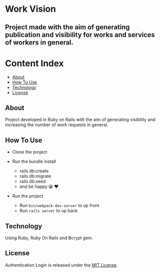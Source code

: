 # Work Vision

## Project made with the aim of generating publication and visibility for works and services of workers in general.

Content Index
=================
- [About](#about)
- [How To Use](#how-to-use)
- [Technology](#technology)
- [License](#license)

## <a name="about"></a>About
  Project developed in Ruby on Rails with the aim of generating visibility and increasing the number of work requests in general.

## <a name="how-to-use"></a>How To Use
  -  Clone the project
  -  Run the bundle install
      -  rails db:create
      -  rails db:migrate
      -  rails db:seed
      -  and be happy :grin: :heart:

  - Run the project
    - Run `bin/webpack-dev-server` to up front
    - Run `rails server` to up back

## <a name="technology"></a>Technology
  Using Ruby, Ruby On Rails and Bcrypt gem.

## <a name="license"></a>License
  Authentication Login is released under the [MIT License](https://opensource.org/licenses/MIT).